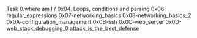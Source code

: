 Task 0.where am I /
0x04. Loops, conditions and parsing
0x06-regular_expressions
0x07-networking_basics
0x08-networking_basics_2
0x0A-configuration_management
0x0B-ssh
0x0C-web_server
0x0D-web_stack_debugging_0
attack_is_the_best_defense